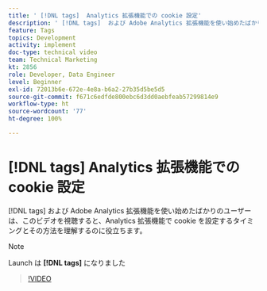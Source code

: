 ```yaml
---
title: ' [!DNL tags]  Analytics 拡張機能での cookie 設定'
description: ' [!DNL tags]  および Adobe Analytics 拡張機能を使い始めたばかりのユーザーは、このビデオを視聴すると、Analytics 拡張機能で cookie を設定するタイミングとその方法を理解するのに役立ちます。'
feature: Tags
topics: Development
activity: implement
doc-type: technical video
team: Technical Marketing
kt: 2856
role: Developer, Data Engineer
level: Beginner
exl-id: 72013b6e-672e-4e8a-b6a2-27b35d5be5d5
source-git-commit: f671c6edfde800ebc6d3dd0aebfeab57299814e9
workflow-type: ht
source-wordcount: '77'
ht-degree: 100%

---
```


# [!DNL tags] Analytics 拡張機能での cookie 設定

[!DNL tags] および Adobe Analytics 拡張機能を使い始めたばかりのユーザーは、このビデオを視聴すると、Analytics 拡張機能で cookie を設定するタイミングとその方法を理解するのに役立ちます。

>[!NOTE]
>
> Launch は **[!DNL tags]** になりました

>[!VIDEO](https://video.tv.adobe.com/v/27212/?quality=12&learn=on)
